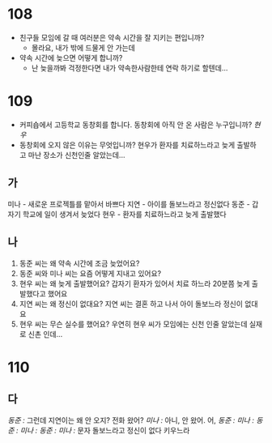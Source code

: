 # 108
* 친구들 모임에 갈 때 여러분은 약속 시간을 잘 지키는 편입니까?
	* 몰라요, 내가 밖에 드물게 안 가는데
* 약속 시간에 늦으면 어떻게 합니까?
	* 난 늦을까봐 걱정한다면 내가 약속한사람한테 연락 하기로 할텐데...
# 109
* 커피숍에서 고등학교 동창회를 합니다. 동창회에 아직 안  온 사람은 누구입니까? *현우*
* 동창회에 오지 않은 이유는 무엇입니까? 현우가 환자를 치료하느라고 늦게 출발하고 마난 장소가 신천인줄 알았는데...
## 가
미나 - 새로운 프로젝틀를 맡아서 바쁘다
지연 - 아이를 돌보느라고 정신없다
동준 - 갑자기 학교에 일이 생겨서 늦었다
현우 - 환자를 치료하느라고 늦게 출발했다

## 나
1. 동준 씨는 왜 약속 시간에 조금 늦었어요?
2. 동준 씨와 미나 씨는 요즘 어떻게 지내고 있어요? 
3. 현우 씨는 왜 늦게 출발했어요? 갑자기 환자가 있어서 치료 하느라 20분쯤 늦게 출발했다고 했어요
4. 지연 씨는 왜 정신이 없대요? 지연 씨는 결혼 하고 나서 아이 돌보느라 정신이 없대요
5. 현우 씨는 무슨 실수를 했어요? 우연히 현우 씨가 모임에는 신천 인줄 알았는데 실재로 신촌 인데...
# 110
## 다
*동준 :* 그런데 지연이는 왜 안 오지? 전화 왔어?
*미나 :* 아니, 안 왔어. 어, 
*동준 :*
*미나 :*
*동준 :*
*미나 :*
*동준 :*
*미나 :*
문자
돌보느라고 
정신이 없다
키우느라

